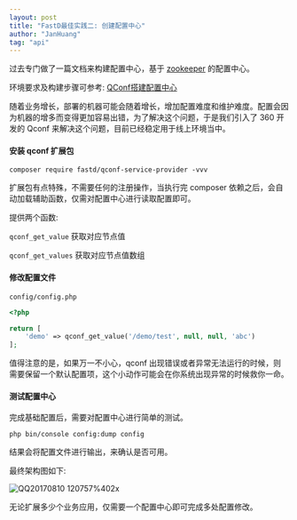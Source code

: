 ```yaml
---
layout: post
title: "FastD最佳实践二: 创建配置中心"
author: "JanHuang"
tag: "api"
---
```


过去专门做了一篇文档来构建配置中心，基于 [zookeeper](https://zookeeper.apache.org/) 的配置中心。

环境要求及构建步骤可参考: [QConf搭建配置中心](https://segmentfault.com/a/1190000008949515)

随着业务增长，部署的机器可能会随着增长，增加配置难度和维护难度。配置会因为机器的增多而变得更加容易出错，为了解决这个问题，于是我们引入了 360 开发的 Qconf 来解决这个问题，目前已经稳定用于线上环境当中。

#### 安装 qconf 扩展包

```
composer require fastd/qconf-service-provider -vvv
```

扩展包有点特殊，不需要任何的注册操作，当执行完 composer 依赖之后，会自动加载辅助函数，仅需对配置中心进行读取配置即可。

提供两个函数:

`qconf_get_value` 获取对应节点值

`qconf_get_values` 获取对应节点值数组

#### 修改配置文件

`config/config.php`

```php
<?php

return [
    'demo' => qconf_get_value('/demo/test', null, null, 'abc')
];
```

值得注意的是，如果万一不小心，qconf 出现错误或者异常无法运行的时候，则需要保留一个默认配置项，这个小动作可能会在你系统出现异常的时候救你一命。

#### 测试配置中心

完成基础配置后，需要对配置中心进行简单的测试。

```
php bin/console config:dump config
```

结果会将配置文件进行输出，来确认是否可用。

最终架构图如下:

![QQ20170810 120757%402x](storage/QQ20170810-120757%402x.png)

无论扩展多少个业务应用，仅需要一个配置中心即可完成多处配置修改。
